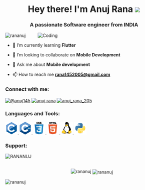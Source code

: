 <h1 align="center"> Hey there! I'm Anuj Rana <img src="https://media.giphy.com/media/hvRJCLFzcasrR4ia7z/giphy.gif" width="25px"/></h1>
<h3 align="center">A passionate Software engineer from INDIA </h3>
<img align="right" alt="Coding" width="400" src="https://media.tenor.com/rePDfDWO3XoAAAAd/hacking.gif">

<p align="left"> <img src="https://komarev.com/ghpvc/?username=rananuj&label=Profile%20views&color=0e75b6&style=flat" alt="rananuj" /> </p>

- 🌱 I’m currently learning **Flutter**

- 👯 I’m looking to collaborate on **Mobile Development**

- 💬 Ask me about **Mobile development**

- 📫 How to reach me **rana1452005@gmail.com**

<h3 align="left">Connect with me:</h3>
<p align="left">
<a href="https://dev.to/@anuj145" target="blank"><img align="center" src="https://raw.githubusercontent.com/rahuldkjain/github-profile-readme-generator/master/src/images/icons/Social/devto.svg" alt="@anuj145" height="30" width="40" /></a>
<a href="https://linkedin.com/in/anujrana12" target="blank"><img align="center" src="https://raw.githubusercontent.com/rahuldkjain/github-profile-readme-generator/master/src/images/icons/Social/linked-in-alt.svg" alt="anuj rana" height="30" width="40" /></a>
<a href="https://instagram.com/anuj_rana_205" target="blank"><img align="center" src="https://raw.githubusercontent.com/rahuldkjain/github-profile-readme-generator/master/src/images/icons/Social/instagram.svg" alt="anuj_rana_205" height="30" width="40" /></a>
</p>

<h3 align="left">Languages and Tools:</h3>
<p align="left"> <a href="https://www.cprogramming.com/" target="_blank" rel="noreferrer"> <img src="https://raw.githubusercontent.com/devicons/devicon/master/icons/c/c-original.svg" alt="c" width="40" height="40"/> </a> <a href="https://www.w3schools.com/cpp/" target="_blank" rel="noreferrer"> <img src="https://raw.githubusercontent.com/devicons/devicon/master/icons/cplusplus/cplusplus-original.svg" alt="cplusplus" width="40" height="40"/> </a> <a href="https://www.w3schools.com/css/" target="_blank" rel="noreferrer"> <img src="https://raw.githubusercontent.com/devicons/devicon/master/icons/css3/css3-original-wordmark.svg" alt="css3" width="40" height="40"/> </a> <a href="https://www.w3.org/html/" target="_blank" rel="noreferrer"> <img src="https://raw.githubusercontent.com/devicons/devicon/master/icons/html5/html5-original-wordmark.svg" alt="html5" width="40" height="40"/> </a> <a href="https://www.linux.org/" target="_blank" rel="noreferrer"> <img src="https://raw.githubusercontent.com/devicons/devicon/master/icons/linux/linux-original.svg" alt="linux" width="40" height="40"/> </a> <a href="https://www.python.org" target="_blank" rel="noreferrer"> <img src="https://raw.githubusercontent.com/devicons/devicon/master/icons/python/python-original.svg" alt="python" width="40" height="40"/> </a> </p>

<h3 align="left">Support:</h3>
<p><a href="https://www.buymeacoffee.com/RANANUJ"> <img align="left" src="https://cdn.buymeacoffee.com/buttons/v2/default-yellow.png" height="50" width="210" alt="RANANUJ" /></a></p><br><br>

<p><img align="left" src="https://github-readme-stats.vercel.app/api/top-langs?username=rananuj&show_icons=true&locale=en&layout=compact" alt="rananuj" /></p>

<p>&nbsp;<img align="center" src="https://github-readme-stats.vercel.app/api?username=rananuj&show_icons=true&locale=en" alt="rananuj" /></p>

<p><img align="center" src="https://github-readme-streak-stats.herokuapp.com/?user=rananuj&" alt="rananuj" /></p>
